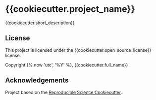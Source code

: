 # {{cookiecutter.project_name}}

{{cookiecutter.short_description}}

## License

This project is licensed under the {{cookiecutter.open_source_license}} license. 

Copyright {% now 'utc', '%Y' %}, {{cookiecutter.full_name}}

## Acknowledgements
 
Project based on the [Reproducible Science Cookiecutter](https://github.com/miguelarbesu/cookiecutter-reproducible-science).

